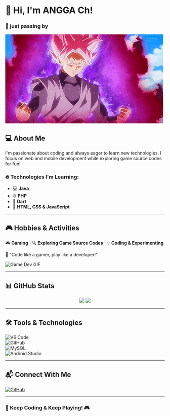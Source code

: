 # 👋 Hi, I'm ANGGA Ch!  
### 🚀 just passing by 

![Banner](https://github.com/yeow-raven/yeow-raven/blob/main/blackgoku.gif)  

## 💻 About Me  
I'm passionate about coding and always eager to learn new technologies. I focus on web and mobile development while exploring game source codes for fun!  

### 🔥 Technologies I'm Learning:  
- 💻 **Java** 
- 🌐 **PHP** 
- 📱 **Dart** 
- 🎨 **HTML, CSS & JavaScript**  

---

## 🎮 Hobbies & Activities  
🎮 **Gaming** | 🔍 **Exploring Game Source Codes** | 💡 **Coding & Experimenting**  

🌟 "Code like a gamer, play like a developer!"  

![Game Dev GIF](https://media.giphy.com/media/L1R1tvI9svkIWwpVYr/giphy.gif)  

---

## 📊 GitHub Stats  
<div align="center">
  <img src="https://github-readme-stats.vercel.app/api?username=yeow-raven&show_icons=true&theme=tokyonight" height="180px"/>
  <img src="https://github-readme-streak-stats.herokuapp.com/?user=yeow-raven&theme=tokyonight" height="180px"/>
</div>

---

## 🛠️ Tools & Technologies  
![VS Code](https://img.shields.io/badge/Editor-VS%20Code-blue?style=for-the-badge&logo=visual-studio-code)  
![GitHub](https://img.shields.io/badge/GitHub-100000?style=for-the-badge&logo=github&logoColor=white)  
![MySQL](https://img.shields.io/badge/Database-MySQL-orange?style=for-the-badge&logo=mysql)  
![Android Studio](https://img.shields.io/badge/Android_Studio-3DDC84?style=for-the-badge&logo=android-studio&logoColor=white)  

---

## 📬 Connect With Me  
[![GitHub](https://img.shields.io/badge/GitHub-yeow--raven-blue?style=for-the-badge&logo=github)](https://github.com/yeow-raven)   

---

### 🚀 Keep Coding & Keep Playing! 🎮  
